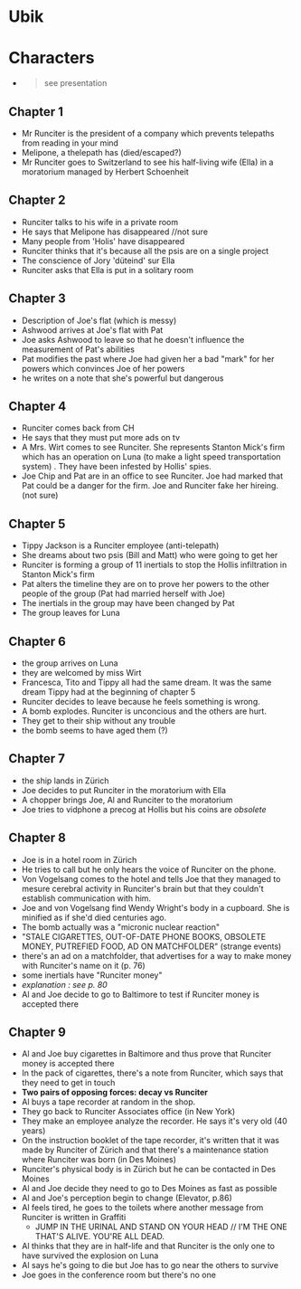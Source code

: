 # Ubik

# Characters
 - > see presentation 

## Chapter 1
- Mr Runciter is the president of a company which prevents telepaths from reading in your mind
- Melipone, a thelepath has (died/escaped?)
- Mr Runciter goes to Switzerland to see his half-living wife (Ella) in a moratorium managed by Herbert Schoenheit

## Chapter 2
- Runciter talks to his wife in a private room
- He says that Melipone has disappeared //not sure
- Many people from 'Holis' have disappeared
- Runciter thinks that it's because all the psis are on a single project
- The conscience of Jory 'düteind' sur Ella
- Runciter asks that Ella is put in a solitary room

## Chapter 3
- Description of Joe's flat (which is messy) 
- Ashwood arrives at Joe's flat with Pat
- Joe asks Ashwood to leave so that he doesn't influence the measurement of Pat's abilities
- Pat modifies the past where Joe had given her a bad "mark" for her powers which convinces Joe of her powers
- he writes on a note that she's powerful but dangerous

## Chapter 4
- Runciter comes back from CH
- He says that they must put more ads on tv
- A Mrs. Wirt comes to see Runciter. She represents Stanton Mick's firm which has an operation on Luna (to  make a light speed transportation system) . They have been infested by Hollis' spies.
- Joe Chip and Pat are in an office to see Runciter. Joe had marked that Pat could be a danger for the firm. Joe and Runciter fake her hireing. (not sure)

## Chapter 5
- Tippy Jackson is a Runciter employee (anti-telepath)
- She dreams about two psis (Bill and Matt) who were going to get her
- Runciter is forming a group of 11 inertials to stop the Hollis infiltration in Stanton Mick's firm
- Pat alters the timeline they are on to prove her powers to the other people of the group (Pat had married herself with Joe) 
- The inertials in the group may have been changed by Pat
- The group leaves for Luna

## Chapter 6
- the group arrives on Luna
- they are welcomed by miss Wirt
- Francesca, Tito and Tippy all had the same dream. It was the same dream Tippy had at the beginning of chapter 5
- Runciter decides to leave because he feels something is wrong.
- A bomb explodes. Runciter is unconcious and the others are hurt.
- They get to their ship without any trouble
- the bomb seems to have aged them (?)

## Chapter 7
- the ship lands in Zürich
- Joe decides to put Runciter in the moratorium with Ella
- A chopper brings Joe, Al and Runciter to the moratorium
- Joe tries to vidphone a precog at Hollis but his coins are *obsolete*

## Chapter 8
- Joe is in a hotel room in Zürich
- He tries to call but he only hears the voice of Runciter on the phone.
- Von Vogelsang comes to the hotel and tells Joe that they managed to mesure cerebral activity in Runciter's brain but that they couldn't establish communication with him.
- Joe and von Vogelsang find Wendy Wright's body in a cupboard. She is minified as if she'd died centuries ago.
- The bomb actually was a "micronic nuclear reaction"
- "STALE CIGARETTES, OUT-OF-DATE PHONE BOOKS, OBSOLETE MONEY, PUTREFIED FOOD, AD ON MATCHFOLDER" (strange events)
- there's an ad on a matchfolder, that advertises for a way to make money with Runciter's name on it (p. 76)
- some inertials have "Runciter money"
- *explanation : see p. 80*
- Al and Joe decide to go to Baltimore to test if Runciter money is accepted there

## Chapter 9
- Al and Joe buy cigarettes in Baltimore and thus prove that Runciter money is accepted there
- In the pack of cigarettes, there's a note from Runciter, which says that they need to get in touch
- **Two pairs of opposing forces: decay vs Runciter**
- Al buys a tape recorder at random in the shop.
- They go back to Runciter Associates office (in New York)
- They make an employee analyze the recorder. He says it's very old (40 years)
- On the instruction booklet of the tape recorder,  it's written that it was made by Runciter of Zürich and that there's a maintenance station where Runciter was born (in Des Moines)
- Runciter's physical body is in Zürich but he can be contacted in Des Moines
- Al and Joe decide they need to go to Des Moines as fast as possible
- Al and Joe's perception begin to change (Elevator, p.86)
- Al feels tired, he goes to the toilets where another message from Runciter is written in Graffiti
    - JUMP IN THE URINAL AND STAND ON YOUR HEAD // I'M THE ONE THAT'S ALIVE. YOU'RE ALL DEAD.
- Al thinks that they are in half-life and that Runciter is the only one to have survived the explosion on Luna
- Al says he's going to die but Joe has to go near the others to survive
- Joe goes in the conference room but there's no one